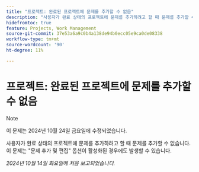 ```yaml
---
title: "프로젝트: 완료된 프로젝트에 문제를 추가할 수 없음"
description: "사용자가 완료 상태의 프로젝트에 문제를 추가하려고 할 때 문제를 추가할 수 없습니다. 이 문제는 문제 추가 및 편집 옵션이 활성화된 경우에도 발생할 수 있습니다."
hidefromtoc: true
feature: Projects, Work Management
source-git-commit: 37e53a6a9c0b4a138de94b0ecc05e9ca0de08338
workflow-type: tm+mt
source-wordcount: '90'
ht-degree: 11%

---
```



# 프로젝트: 완료된 프로젝트에 문제를 추가할 수 없음

>[!NOTE]
>
>이 문제는 2024년 10월 24일 금요일에 수정되었습니다.

사용자가 완료 상태의 프로젝트에 문제를 추가하려고 할 때 문제를 추가할 수 없습니다. 이 문제는 &quot;문제 추가 및 편집&quot; 옵션이 활성화된 경우에도 발생할 수 있습니다.

_2024년 10월 14일 화요일에 처음 보고되었습니다._
